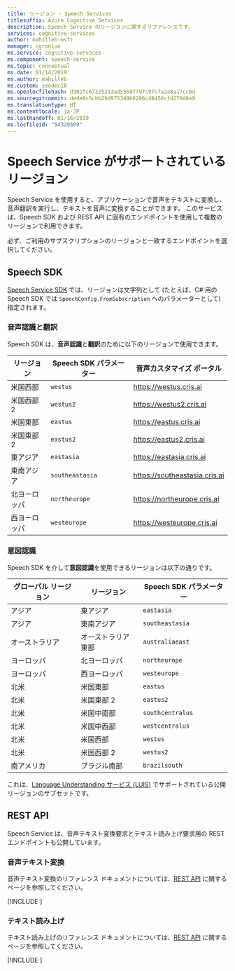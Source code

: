 ```yaml
---
title: リージョン - Speech Services
titlesuffix: Azure Cognitive Services
description: Speech Service のリージョンに関するリファレンスです。
services: cognitive-services
author: mahilleb-msft
manager: cgronlun
ms.service: cognitive-services
ms.component: speech-service
ms.topic: conceptual
ms.date: 01/14/2019
ms.author: mahilleb
ms.custom: seodec18
ms.openlocfilehash: d302fc67225213ad55687797c97c7a2a8a17cc6d
ms.sourcegitcommit: dede0c5cbb2bd975349b6286c48456cfd270d6e9
ms.translationtype: HT
ms.contentlocale: ja-JP
ms.lasthandoff: 01/16/2019
ms.locfileid: "54329509"
---
```

# <a name="speech-service-supported-regions"></a>Speech Service がサポートされているリージョン

Speech Service を使用すると、アプリケーションで音声をテキストに変換し、音声翻訳を実行し、テキストを音声に変換することができます。 このサービスは、Speech SDK および REST API に固有のエンドポイントを使用して複数のリージョンで利用できます。

必ず、ご利用のサブスクリプションのリージョンと一致するエンドポイントを選択してください。

## <a name="speech-sdk"></a>Speech SDK

[Speech Service SDK](speech-sdk.md) では、リージョンは文字列として (たとえば、C# 用の Speech SDK では `SpeechConfig.FromSubscription` へのパラメーターとして) 指定されます。

### <a name="speech-recognition-and-translation"></a>音声認識と翻訳

Speech SDK は、**音声認識**と**翻訳**のために以下のリージョンで使用できます。

  リージョン | Speech SDK パラメーター | 音声カスタマイズ ポータル
 ------|-------|--------
 米国西部 | `westus` | https://westus.cris.ai
 米国西部 2 | `westus2` | https://westus2.cris.ai
 米国東部 | `eastus` | https://eastus.cris.ai
 米国東部 2 | `eastus2` | https://eastus2.cris.ai
 東アジア | `eastasia` | https://eastasia.cris.ai
 東南アジア | `southeastasia` | https://southeastasia.cris.ai
 北ヨーロッパ | `northeurope` | https://northeurope.cris.ai
 西ヨーロッパ | `westeurope` | https://westeurope.cris.ai


### <a name="intent-recognition"></a>意図認識

Speech SDK を介して**意図認識**を使用できるリージョンは以下の通りです。

 グローバル リージョン | リージョン | Speech SDK パラメーター
 ------|-------|--------
 アジア | 東アジア | `eastasia`
 アジア | 東南アジア | `southeastasia`
 オーストラリア | オーストラリア東部 | `australiaeast`
 ヨーロッパ | 北ヨーロッパ | `northeurope`
 ヨーロッパ | 西ヨーロッパ | `westeurope`
 北米 | 米国東部 | `eastus`
 北米 | 米国東部 2 | `eastus2`
 北米 | 米国中南部 | `southcentralus`
 北米 | 米国中西部 | `westcentralus`
 北米 | 米国西部 | `westus`
 北米 | 米国西部 2 | `westus2`
 南アメリカ | ブラジル南部 | `brazilsouth`

これは、[Language Understanding サービス (LUIS)](/azure/cognitive-services/luis/luis-reference-regions) でサポートされている公開リージョンのサブセットです。

## <a name="rest-apis"></a>REST API

Speech Service は、音声テキスト変換要求とテキスト読み上げ要求用の REST エンドポイントも公開しています。

### <a name="speech-to-text"></a>音声テキスト変換

音声テキスト変換のリファレンス ドキュメントについては、[REST API](https://docs.microsoft.com/azure/cognitive-services/speech-service/rest-apis#speech-to-text) に関するページを参照してください。

[!INCLUDE [](../../../includes/cognitive-services-speech-service-endpoints-speech-to-text.md)]

### <a name="text-to-speech"></a>テキスト読み上げ

テキスト読み上げのリファレンス ドキュメントについては、[REST API](https://docs.microsoft.com/azure/cognitive-services/speech-service/rest-apis#speech-to-text) に関するページを参照してください。

[!INCLUDE [](../../../includes/cognitive-services-speech-service-endpoints-text-to-speech.md)]

